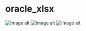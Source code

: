# oracle_xlsx

![Image alt](https://github.com/mrprogre/oracle_xlsx/blob/master/gui.png)
![Image alt](https://github.com/mrprogre/oracle_xlsx/blob/master/gui2.png)
![Image alt](https://github.com/mrprogre/oracle_xlsx/blob/master/result.png)
